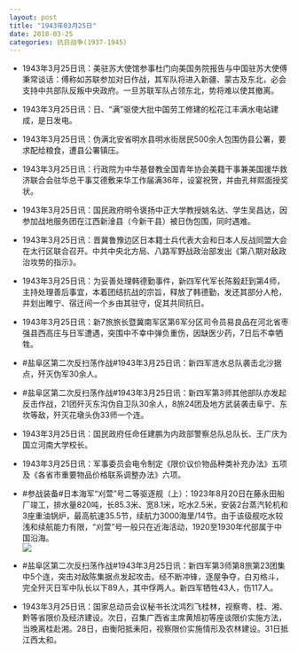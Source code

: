 ```yaml
---
layout: post
title: "1943年03月25日"
date: 2018-03-25
categories: 抗日战争(1937-1945)
---
```


<meta name="referrer" content="no-referrer" />

- 1943年3月25日讯：美驻苏大使馆参事杜门向美国务院报告与中国驻苏大使傅秉常谈话：傅称如苏联参加对日作战，其军队将进入新疆、蒙古及东北，必会支持中共部队反叛中央政府。一旦苏联军队占领东北，势将难以使其撤离。 

- 1943年3月25日讯：日、“满”驱使大批中国劳工修建的松花江丰满水电站建成，是日发电。 

- 1943年3月25日讯：伪满北安省明水县明水街居民500余人包围伪县公署，要求配给粮食，遭县公署镇压。 

- 1943年3月25日讯：行政院为中华基督教全国青年协会美籍干事兼美国援华救济联合会驻华总干事艾德敷来华工作届满36年，设宴祝贺，并由孔祥熙面授奖状。 

- 1943年3月25日讯：国民政府明令褒扬中正大学教授姚名达、学生吴昌达，因参加战地服务团在江西新淦县（今新干县）被日伪包围，同时遇难。 

- 1943年3月25日讯：晋冀鲁豫边区日本籍士兵代表大会和日本人反战同盟大会在太行区联合召开。中共中央北方局、八路军野战政治部发出《第八期对敌政治攻势的指示》。 

- 1943年3月25日讯：为妥善处理韩德勤事件，新四军代军长陈毅赶到第4师，主持处理善后事宜，本着团结抗战的宗旨，释放了韩德勤，发还其部分人枪，并划出睢宁、宿迁间一个乡由其驻守，促其共同抗日。 

- 1943年3月25日讯：新7旅旅长暨冀南军区第6军分区司令员易良品在河北省枣强县西高庄与日军遭遇，突围中不幸中弹负重伤，因缺医少药，7日后不幸牺牲。 

- #盐阜区第二次反扫荡作战#1943年3月25日讯：新四军涟水总队袭击北沙据点，歼灭伪军30余人。 

- #盐阜区第二次反扫荡作战#1943年3月25日讯：新四军第3师其他部队亦发起反击作战，21团歼灭东沟伪自卫队30余人，8旅24团及地方武装袭击阜宁、东坎等敌，歼灭花墩头伪33师一个连。 

- 1943年3月25日讯：国民政府任命任建鹏为内政部警察总队总队长、王广庆为国立河南大学校长。 

- 1943年3月25日讯：军事委员会电令制定《限价议价物品种类补充办法》五项及《各省市重要物品价格联系调整办法》六项。 

- #参战装备#日本海军“刈萱”号二等驱逐舰（上）：1923年8月20日在藤永田船厂竣工，排水量820吨，长85.3米、宽8.1米，吃水2.5米，安装2台蒸汽轮机和3座重油锅炉，最高航速35.5节，续航力3000海里/14节。由于该级舰吃水较浅和续航能力有限，“刈萱”号一般只在近海活动，1920至1930年代部属于中国沿海。 <br/><img src="https://wx1.sinaimg.cn/large/aca367d8ly1fpou0u9x5tj21hc0rfjy9.jpg" />

- #盐阜区第二次反扫荡作战#1943年3月25日讯：新四军第3师第8旅第23团集中5个连，突击对敌陈集据点发起攻击。经不断冲锋，逐屋争夺，白刃格斗，完全歼灭日军中队长以下89人，其中俘两人。新四军牺牲43人，伤117人。 

- 1943年3月25日讯：国家总动员会议秘书长沈鸿烈飞桂林，视察粤、桂、湘、黔等省限价及经济建设。次日，召集广西省主席黄旭初等座谈限价实施方法，当晚离桂赴湘。28日，由衡阳抵耒阳，视察限价实施情形及农林建设。31日抵江西太和。 

